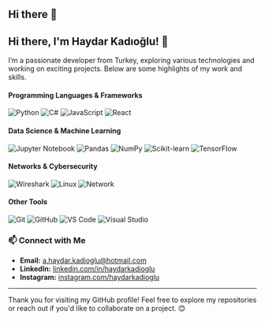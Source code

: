 ## Hi there 👋
## Hi there, I'm Haydar Kadıoğlu! 👋

I’m a passionate developer from Turkey, exploring various technologies and working on exciting projects. Below are some highlights of my work and skills.

#### Programming Languages & Frameworks
![Python](https://skillicons.dev/icons?i=python)
![C#](https://skillicons.dev/icons?i=cs)
![JavaScript](https://skillicons.dev/icons?i=javascript)
![React](https://skillicons.dev/icons?i=react)

#### Data Science & Machine Learning
![Jupyter Notebook](https://skillicons.dev/icons?i=jupyter)
![Pandas](https://skillicons.dev/icons?i=pandas)
![NumPy](https://skillicons.dev/icons?i=numpy)
![Scikit-learn](https://skillicons.dev/icons?i=scikit-learn)
![TensorFlow](https://skillicons.dev/icons?i=tensorflow)

#### Networks & Cybersecurity
![Wireshark](https://skillicons.dev/icons?i=wireshark)
![Linux](https://skillicons.dev/icons?i=linux)
![Network](https://skillicons.dev/icons?i=network)

#### Other Tools
![Git](https://skillicons.dev/icons?i=git)
![GitHub](https://skillicons.dev/icons?i=github)
![VS Code](https://skillicons.dev/icons?i=vscode)
![Visual Studio](https://skillicons.dev/icons?i=visualstudio)


### 📫 Connect with Me

- **Email:** [a.haydar.kadioglu@hotmail.com](mailto:a.haydar.kadioglu@hotmail.com)
- **LinkedIn:** [linkedin.com/in/haydarkadioglu](https://www.linkedin.com/in/haydarkadioglu/)
- **Instagram:** [instagram.com/haydarkadioglu](https://www.instagram.com/haydarkadioglu_/)

---

Thank you for visiting my GitHub profile! Feel free to explore my repositories or reach out if you'd like to collaborate on a project. 😊



